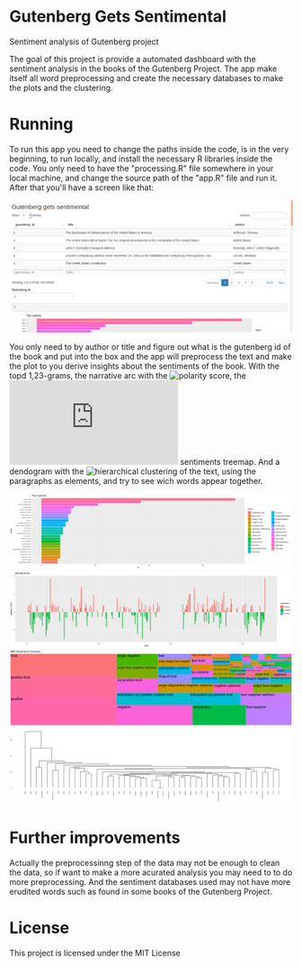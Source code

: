 # Gutenberg Gets Sentimental
Sentiment analysis of Gutenberg project

The goal of this project is provide a automated dashboard with the sentiment analysis in the books of the Gutenberg Project.
The app make itself all word preprocessing and create the necessary databases to make the plots and the clustering.

# Running

To run this app you need to change the paths inside the code, is in the very beginning, to run locally, and install the necessary R
libraries inside the code. You only need to have the "processing.R" file somewhere in your local machine, and change the source path of the 
"app.R" file and run it. After that you'll have a screen like that:

![First](screenshot1.png)

You only need to by author or title and figure out what is the gutenberg id of the book and put into the box and the app will preprocess
the text and make the plot to you derive insights about the sentiments of the book. With the topd 1,23-grams, the narrative arc with
the ![polarity score](https://www.rdocumentation.org/packages/qdap/versions/2.3.2/topics/polarity), the ![NRC](https://saifmohammad.com/WebPages/NRC-Emotion-Lexicon.htm)
sentiments treemap. And a dendogram with the ![hierarchical clustering](https://en.wikipedia.org/wiki/Hierarchical_clustering) of the text,
using the paragraphs as elements, and try to see wich words appear together.

![2-grams](2grams.png)
![Narrative arc](narrative_arc.png)
![NRC sentiments](nrc_sentiments.png)
![Dendogram](dendogram.png)




# Further improvements

Actually the preprocessinng step of the data may not be enough to clean the data, so if want to make a more acurated analysis you 
may need to to do more preprocessing. And the sentiment databases used may not have more erudited words such as found in some books of
the Gutenberg Project.

# License

This project is licensed under the MIT License 
